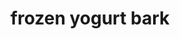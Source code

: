 ---
id: 5987aad609e46d0011c0b718
servings: 8
notes:
directions: 'mix the yogurt and honey together until well combined. add the cranberries and raisins and stir again.
line a baking tray with foil and pour the yogurt mixture on top. spread it depending on how thick or thin you want your bark to be. mine was approx 1/2 inch thick.
sprinkle the strawberries
 chocolate chips and desiccated coconut on top and place in the freezer for 2-4 hours or until it is completely frozen.
remove from the freezer and use a sharp knife to break the bark into pieces. the bark can be stored in the freezer in food bags.'
ingredients: 'yogurt bark:
500g / 2 cups greek yogurt
2 tbsp honey
1 tbsp cranberries
1 tbsp raisins
toppings:
5 fresh strawberries
 chopped
1 tbsp dark chocolate chips
1 tsp desiccated coconut'
rating: 3
ease: easy
img:
category: dessert
href: 'https://www.myfussyeater.com/frozen-yogurt-bark/'
totalTime:
cookTime: 60
prepTime: 8
title: frozen yogurt bark
slug: frozen-yogurt-bark
---